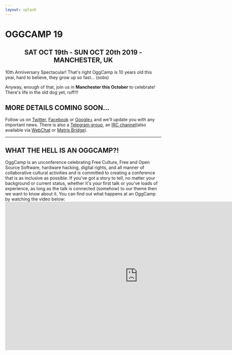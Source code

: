 ```yaml
---
layout: splash
---
```

<h1>OGGCAMP 19</h1>

<h2 style="text-align: center;">SAT OCT 19th - SUN OCT 20th 2019 - MANCHESTER, UK</h2>

<!-- ![OggCamp 2011 Geeknic - Photo by Miia Sample - CC-BY-SA]({{ site.url }}/files/geeknic-1.jpg)

*OggCamp 2011 Geeknic - Photo by Miaa Sample - CC-BY-SA* -->

10th Anniversary Spectacular! That's right OggCamp is 10 years old this year, hard to believe, they grow up so fast... (sobs)

Anyway, enough of that, join us in **Manchester this October** to celebrate! There's life in the old dog yet, ruff!!!

<h2>MORE DETAILS COMING SOON...</h2>

Follow us on [Twitter](https://twitter.com/OggCamp), [Facebook](https://www.facebook.com/OggCamp) or [Google+](https://plus.google.com/114120215314425775951) and we'll update you with any important news. There is also a [Telegram group](https://t.me/joinchat/AAAAAAsF-xo4ol9jAjNW8A), an [IRC channel](irc://irc.freenode.net/oggcamp)(also available via [WebChat](http://webchat.freenode.net?channels=%23oggcamp) or [Matrix Bridge](https://matrix.to/#/#freenode_#oggcamp:matrix.org)).

<hr />

<h2>WHAT THE HELL IS AN OGGCAMP?!</h2>
OggCamp is an unconference celebrating Free Culture, Free and Open Source Software, hardware hacking, digital rights, and all manner of collaborative cultural activities and is committed to creating a conference that is as inclusive as possible. If you've got a story to tell, no matter your background or current status, whether it's your first talk or you've loads of experience, as long as the talk is connected (somehow) to our theme then we want to know about it. You can find out what happens at an OggCamp by watching the video below:

<iframe src="https://www.youtube.com/embed/K15PIGuiLKw" width="853" height="480" frameborder="0" allowfullscreen="allowfullscreen"></iframe>

